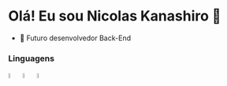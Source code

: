 <h1> Olá! Eu sou Nicolas Kanashiro 👋 </h1>
<ul> <li>🔭 Futuro desenvolvedor Back-End</li> </ul>

<h3>Linguagens</h1>

<img src="https://github.com/nkhora7/nkhora7/assets/132714964/21ed1d57-8bc4-4138-9c3e-28339679fd3f](https://github.com/nkhora7/nkhora7/assets/132714964/ec80f1ba-0368-4fd8-a28d-9c05f1a02016" width=5% height=5%>
<img src="https://github.com/nkhora7/nkhora7/assets/132714964/af3046ff-ac1b-4695-9da9-621da28d5bae" width=5% height=5%>
<img src="https://github.com/nkhora7/nkhora7/assets/132714964/4de4f297-b49e-4466-88f6-d5c8f8715d7d" width=5% height=5%>
